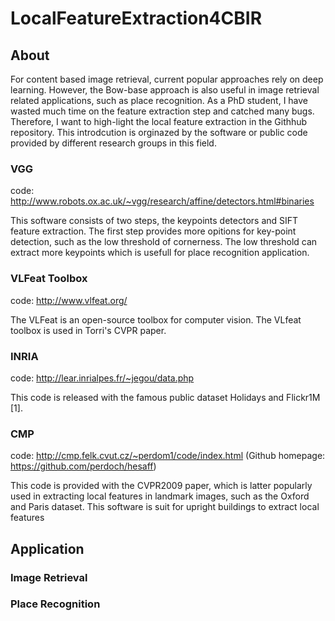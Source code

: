 # LocalFeatureExtraction4CBIR

## About
For content based image retrieval, current popular approaches rely on deep learning.
However, the Bow-base approach is also useful in image retrieval related applications, such as place recognition.
As a PhD student, I have wasted much time on the feature extraction step and catched many bugs.
Therefore, I want to high-light the local feature extraction in the Githhub repository.
This introdcution is orginazed by the software or public code provided by different research groups in this field. 

### VGG
code: http://www.robots.ox.ac.uk/~vgg/research/affine/detectors.html#binaries

This software consists of two steps, the keypoints detectors and SIFT feature extraction. The first step provides more opitions for key-point detection, such as the low threshold of cornerness. The low threshold can extract more keypoints which is usefull for place recognition application. 

### VLFeat Toolbox

code: http://www.vlfeat.org/

The VLFeat is an open-source toolbox for computer vision. The VLfeat toolbox is used in Torri's CVPR paper.

### INRIA
code: http://lear.inrialpes.fr/~jegou/data.php

This code is released with the famous public dataset Holidays and Flickr1M [1]. 

### CMP
code: http://cmp.felk.cvut.cz/~perdom1/code/index.html (Github homepage: https://github.com/perdoch/hesaff)

This code is provided with the CVPR2009 paper, which is latter popularly used in extracting local features in landmark images, such as the Oxford and Paris dataset. This software is suit for upright buildings to extract local features

## Application

### Image Retrieval


### Place Recognition


